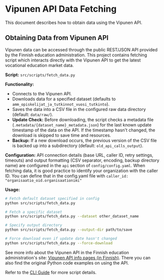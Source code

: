 # Vipunen API Data Fetching

This document describes how to obtain data using the Vipunen API.

## Obtaining Data from Vipunen API

Vipunen data can be accessed through the public REST/JSON API provided by the Finnish education administration. This project contains fetching script which interacts directly with the Vipunen API to get the latest vocational education market data.

**Script:** `src/scripts/fetch_data.py`

**Functionality:**
- Connects to the Vipunen API.
- Downloads data for a specified dataset (defaults to `amm_opiskelijat_ja_tutkinnot_vuosi_tutkinto`).
- Saves the data into a CSV file in the configured raw data directory (default: `data/raw/`).
- **Update Check:** Before downloading, the script checks a metadata file (`.metadata/{dataset_name}_metadata.json`) for the last known update timestamp of the data on the API. If the timestamp hasn't changed, the download is skipped to save time and resources.
- **Backup:** If a new download occurs, the previous version of the CSV file is backed up into a subdirectory (default: `old_api_calls_output`).

**Configuration:**
API connection details (base URL, caller ID, retry settings, timeouts) and output formatting (CSV separator, encoding, backup directory name) are configured in the `api` section of `config/config.yaml`. When fetching data, it is good practice to identify your organization with the caller ID. You can define that in the config.yaml file with `caller_id: "organisaatio_oid.organisaationimi"`

**Usage:**
```bash
# Fetch default dataset specified in config
python src/scripts/fetch_data.py

# Fetch a specific dataset
python src/scripts/fetch_data.py --dataset other_dataset_name

# Specify output directory
python src/scripts/fetch_data.py --output-dir path/to/save

# Force download even if update date hasn't changed
python src/scripts/fetch_data.py --force-download
```

See more info about the Vipunen API in the Finnish education administration's site: [Vipunen API info pages (in Finnish)](https://vipunen.fi/fi-fi/Sivut/Vipunen-API.aspx). There you can also find the original Python code examples on using the API.

Refer to the [CLI Guide](CLI_GUIDE.md) for more script details. 
